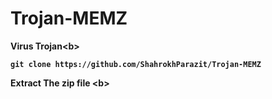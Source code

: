# Trojan-MEMZ
<b>Virus Trojan<b\>

```
git clone https://github.com/ShahrokhParazit/Trojan-MEMZ

```

<b> Extract The zip file <b\>
